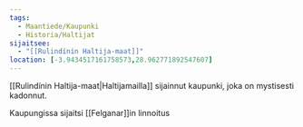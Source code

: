 ```yaml
---
tags:
  - Maantiede/Kaupunki
  - Historia/Haltijat
sijaitsee:
  - "[[Rulindínin Haltija-maat]]"
location: [-3.9434517161758573,28.962771892547607]
---
```

[[Rulindínin Haltija-maat|Haltijamailla]] sijainnut kaupunki, joka on mystisesti kadonnut.

Kaupungissa sijaitsi [[Felganar]]in linnoitus